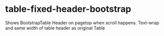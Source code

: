 # table-fixed-header-bootstrap
Shows BootstrapTable Header on pagetop when scroll happens. Text-wrap and same width of table header as original Table

